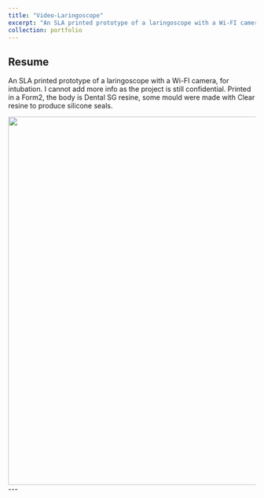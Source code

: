 ```yaml
---
title: "Video-Laringoscope"
excerpt: "An SLA printed prototype of a laringoscope with a Wi-FI camera, for intubation."
collection: portfolio
---
```


## Resume

An SLA printed prototype of a laringoscope with a Wi-FI camera, for intubation. I cannot add more info as the project is still confidential. Printed in a Form2, the body is Dental SG resine, some mould were made with Clear resine to produce silicone seals.

<img src="/images/_laringo.png" width="750">
---





